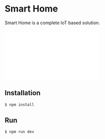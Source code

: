 # Smart Home

Smart Home is a complete IoT based solution.


### ![Changelog](./CHANGELOG.md)
### 

Installation
-------------

```sh
$ npm install
```

Run
-------------

```sh
$ npm run dev
```